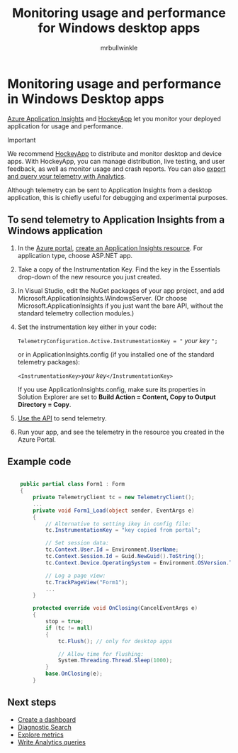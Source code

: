 ﻿---
title: Monitoring usage and performance for Windows desktop apps
description: Analyze usage and performance of your Windows desktop app with HockeyApp and Application Insights.
services: application-insights
documentationcenter: windows
author: mrbullwinkle
manager: carmonm

ms.assetid: 19040746-3315-47e7-8c60-4b3000d2ddc4
ms.service: application-insights
ms.workload: tbd
ms.tgt_pltfrm: ibiza
ms.devlang: na
ms.topic: get-started-article
ms.date: 08/26/2016
ms.author: mbullwin

---
# Monitoring usage and performance in Windows Desktop apps


[Azure Application Insights](app-insights-overview.md) and [HockeyApp](https://hockeyapp.net) let you monitor your deployed application for usage and performance.

> [!IMPORTANT]
> We recommend [HockeyApp](https://hockeyapp.net) to distribute and monitor desktop and device apps. With HockeyApp, you can manage distribution, live testing, and user feedback, as well as monitor usage and crash reports. You can also [export and query your telemetry with Analytics](app-insights-hockeyapp-bridge-app.md).
> 
> Although telemetry can be sent to Application Insights from a desktop application, this is chiefly useful for debugging and experimental purposes.
> 
> 

## To send telemetry to Application Insights from a Windows application
1. In the [Azure portal](https://portal.azure.com), [create an Application Insights resource](app-insights-create-new-resource.md). For application type, choose ASP.NET app.
2. Take a copy of the Instrumentation Key. Find the key in the Essentials drop-down of the new resource you just created. 
3. In Visual Studio, edit the NuGet packages of your app project, and add Microsoft.ApplicationInsights.WindowsServer. (Or choose Microsoft.ApplicationInsights if you just want the bare API, without the standard telemetry collection modules.)
4. Set the instrumentation key either in your code:
   
    `TelemetryConfiguration.Active.InstrumentationKey = "` *your key* `";` 
   
    or in ApplicationInsights.config (if you installed one of the standard telemetry packages):
   
    `<InstrumentationKey>`*your key*`</InstrumentationKey>` 
   
    If you use ApplicationInsights.config, make sure its properties in Solution Explorer are set to **Build Action = Content, Copy to Output Directory = Copy**.
5. [Use the API](app-insights-api-custom-events-metrics.md) to send telemetry.
6. Run your app, and see the telemetry in the resource you created in the Azure Portal.

## <a name="telemetry"></a>Example code
```C#

    public partial class Form1 : Form
    {
        private TelemetryClient tc = new TelemetryClient();
        ...
        private void Form1_Load(object sender, EventArgs e)
        {
            // Alternative to setting ikey in config file:
            tc.InstrumentationKey = "key copied from portal";

            // Set session data:
            tc.Context.User.Id = Environment.UserName;
            tc.Context.Session.Id = Guid.NewGuid().ToString();
            tc.Context.Device.OperatingSystem = Environment.OSVersion.ToString();

            // Log a page view:
            tc.TrackPageView("Form1");
            ...
        }

        protected override void OnClosing(CancelEventArgs e)
        {
            stop = true;
            if (tc != null)
            {
                tc.Flush(); // only for desktop apps

                // Allow time for flushing:
                System.Threading.Thread.Sleep(1000);
            }
            base.OnClosing(e);
        }

```

## Next steps
* [Create a dashboard](app-insights-dashboards.md)
* [Diagnostic Search](app-insights-diagnostic-search.md)
* [Explore metrics](app-insights-metrics-explorer.md)
* [Write Analytics queries](app-insights-analytics.md)

